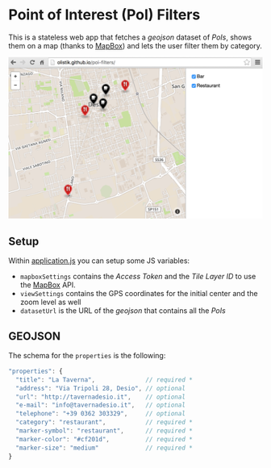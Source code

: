 # Point of Interest (PoI) Filters

This is a stateless web app that fetches a _geojson_ dataset of _PoIs_, shows them on a map (thanks to [MapBox](https://www.mapbox.com/)) and lets the user filter them by category.

![Screenshot](/screenshot.png)

## Setup

Within [application.js](application.js) you can setup some JS variables:

- `mapboxSettings` contains the _Access Token_ and the _Tile Layer ID_ to use the [MapBox](https://www.mapbox.com/) API.
- `viewSettings` contains the GPS coordinates for the initial center and the zoom level as well
- `datasetUrl` is the URL of the _geojson_ that contains all the _PoIs_

## GEOJSON

The schema for the `properties` is the following:

```javascript
"properties": {
  "title": "La Taverna",              // required *
  "address": "Via Tripoli 28, Desio", // optional
  "url": "http://tavernadesio.it",    // optional
  "e-mail": "info@tavernadesio.it",   // optional
  "telephone": "+39 0362 303329",     // optional
  "category": "restaurant",           // required *
  "marker-symbol": "restaurant",      // required *
  "marker-color": "#cf201d",          // required *
  "marker-size": "medium"             // required *
}
```

